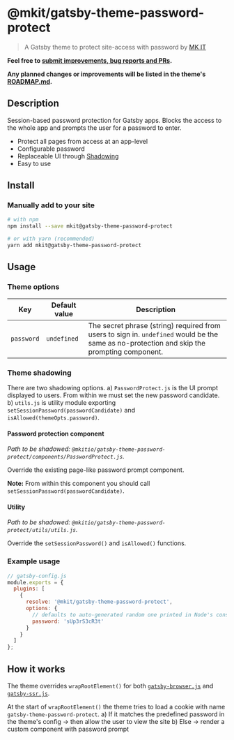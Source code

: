 # @mkit/gatsby-theme-password-protect

> A Gatsby theme to protect site-access with password by [MK IT](https://mkit.io)

**Feel free to [submit improvements, bug reports and PRs](<(https://gitlab.com/mkit/open-source/gatsby-theme-password-protect/issues)>).**

**Any planned changes or improvements will be listed in the theme's [ROADMAP.md](./ROADMAP.md).**

## Description

Session-based password protection for Gatsby apps. Blocks the access to the whole app and prompts the user for a password to enter.

- Protect all pages from access at an app-level
- Configurable password
- Replaceable UI through [Shadowing](https://www.gatsbyjs.org/docs/themes/shadowing)
- Easy to use

## Install

### Manually add to your site

```sh
# with npm
npm install --save mkit@gatsby-theme-password-protect

# or with yarn (recommended)
yarn add mkit@gatsby-theme-password-protect
```

## Usage

### Theme options

| Key        | Default value | Description                                                                                                                                 |
| ---------- | ------------- | ------------------------------------------------------------------------------------------------------------------------------------------- |
| `password` | `undefined`   | The secret phrase (string) required from users to sign in. `undefined` would be the same as no-protection and skip the prompting component. |

### Theme shadowing

There are two shadowing options.
a) `PasswordProtect.js` is the UI prompt displayed to users. From within we must set the new password candidate.
b) `utils.js` is utility module exporting `setSessionPassword(passwordCandidate)` and `isAllowed(themeOpts.password)`.

#### Password protection component

_Path to be shadowed: `@mkitio/gatsby-theme-password-protect/components/PasswordProtect.js`._

Override the existing page-like password prompt component.

**Note:** From within this component you should call `setSessionPassword(passwordCandidate)`.

#### Utility

_Path to be shadowed: `@mkitio/gatsby-theme-password-protect/utils/utils.js`._

Override the `setSessionPassword()` and `isAllowed()` functions.

### Example usage

```js
// gatsby-config.js
module.exports = {
  plugins: [
    {
      resolve: '@mkit/gatsby-theme-password-protect',
      options: {
        // defaults to auto-generated random one printed in Node's console output
        password: 'sUp3rS3cR3t'
      }
    }
  ]
};
```

## How it works

The theme overrides `wrapRootElement()` for both [`gatsby-browser.js`](https://www.gatsbyjs.org/docs/browser-apis/#wrapRootElement) and [`gatsby-ssr.js`](https://www.gatsbyjs.org/docs/ssr-apis/#wrapRootElement).

At the start of `wrapRootElement()` the theme tries to load a cookie with name `gatsby-theme-password-protect`.
a) If it matches the predefined password in the theme's config -> then allow the user to view the site
b) Else -> render a custom component with password prompt
